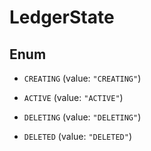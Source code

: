 

# LedgerState

## Enum


* `CREATING` (value: `"CREATING"`)

* `ACTIVE` (value: `"ACTIVE"`)

* `DELETING` (value: `"DELETING"`)

* `DELETED` (value: `"DELETED"`)



